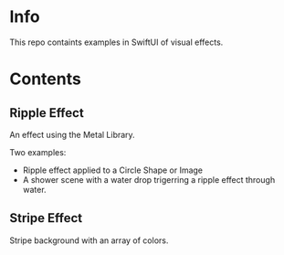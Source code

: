 # Info

This repo containts examples in SwiftUI of visual effects. 

# Contents

## Ripple Effect
An effect using the Metal Library. 

Two examples:
- Ripple effect applied to a Circle Shape or Image
- A shower scene with a water drop trigerring a ripple effect through water. 

## Stripe Effect
Stripe background with an array of colors. 
